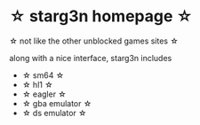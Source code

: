 # ☆ starg3n homepage ☆
☆ not like the other unblocked games sites ☆

along with a nice interface, starg3n includes
  - ☆ sm64 ☆
  - ☆ hl1 ☆
  - ☆ eagler ☆
  - ☆ gba emulator ☆
  - ☆ ds emulator ☆
